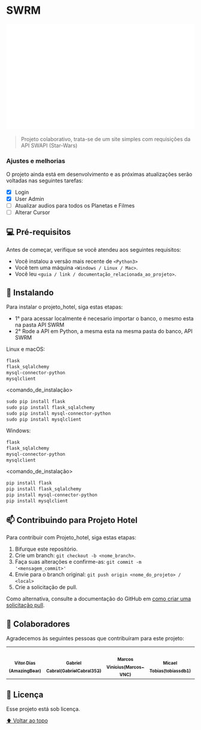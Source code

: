 # SWRM


<!---Esses são exemplos. Veja https://shields.io para outras pessoas ou para personalizar este conjunto de escudos. Você pode querer incluir dependências, status do projeto e informações de licença aqui--->


<img src="images/logo.png" alt="Home">

> Projeto colaborativo, trata-se de um site simples com requisições da API SWAPI (Star-Wars)

### Ajustes e melhorias

O projeto ainda está em desenvolvimento e as próximas atualizações serão voltadas nas seguintes tarefas:

- [x] Login
- [x] User Admin
- [ ] Atualizar audios para todos os Planetas e Filmes
- [ ] Alterar Cursor

## 💻 Pré-requisitos

Antes de começar, verifique se você atendeu aos seguintes requisitos:
<!---Estes são apenas requisitos de exemplo. Adicionar, duplicar ou remover conforme necessário--->
* Você instalou a versão mais recente de `<Python3>`
* Você tem uma máquina `<Windows / Linux / Mac>`.
* Você leu `<guia / link / documentação_relacionada_ao_projeto>`.

## 🚀 Instalando <Projeto hotel>

Para instalar o projeto_hotel, siga estas etapas:

* 1° para acessar localmente é necesario importar o banco, o mesmo esta na pasta API SWRM
* 2° Rode a API em Python, a mesma esta na mesma pasta do banco, API SWRM

Linux e macOS:
```
flask
flask_sqlalchemy
mysql-connector-python
mysqlclient
```
<comando_de_instalação>
```
sudo pip install flask
sudo pip install flask_sqlalchemy
sudo pip install mysql-connector-python
sudo pip install mysqlclient
```
Windows:
```
flask
flask_sqlalchemy
mysql-connector-python
mysqlclient
```
<comando_de_instalação>
```
pip install flask
pip install flask_sqlalchemy
pip install mysql-connector-python
pip install mysqlclient
```

## 📫 Contribuindo para Projeto Hotel
<!---Caso você queira colaborar com algo que possa ser benéfico/diferenete/novo siga as instruções abaixo--->
Para contribuir com Projeto_hotel, siga estas etapas:

1. Bifurque este repositório.
2. Crie um branch: `git checkout -b <nome_branch>`.
3. Faça suas alterações e confirme-as: `git commit -m '<mensagem_commit>'`
4. Envie para o branch original: `git push origin <nome_do_projeto> / <local>`
5. Crie a solicitação de pull.

Como alternativa, consulte a documentação do GitHub em [como criar uma solicitação pull](https://help.github.com/en/github/collaborating-with-issues-and-pull-requests/creating-a-pull-request).

## 🤝 Colaboradores

Agradecemos às seguintes pessoas que contribuíram para este projeto:

<table>
  <tr>
    <td align="center">
      <a href="https://github.com/AmazingBear">
        <img src="https://avatars.githubusercontent.com/u/70549168?v=4" width="100px;" alt=""/><br>
        <sub>
          <b>Vitor Dias (AmazingBear) </b>
        </sub>
      </a>
    </td>
    <td align="center">
      <a href="https://github.com/GabrielCabral352">
        <img src="https://avatars.githubusercontent.com/u/71848398?v=4" width="100px;" alt=""/><br>
        <sub>
          <b>Gabriel Cabral(GabrielCabral352)</b>
        </sub>
      </a>
    </td>
    <td align="center">
      <a href="https://github.com/Marcos-VNC">
        <img src="https://avatars.githubusercontent.com/u/75021765?v=4" width="100px;" alt=""/><br>
        <sub>
          <b>Marcos Vinicius(Marcos-VNC)</b>
        </sub>
      </a>
    </td>
    <td align="center">
      <a href="https://github.com/tobiassdb1">
        <img src="https://avatars.githubusercontent.com/u/86832505?v=4" width="100px;" alt=""/><br>
        <sub>
          <b>Micael Tobias(tobiassdb1)</b>
        </sub>
      </a>
    </td>
    <td align="center">
      <a href="https://github.com/ElielPimenta">
        <img src="https://avatars.githubusercontent.com/u/86831916?v=4" width="100px;" alt=""/><br>
        <sub>
          <b>Eliel pimenta(ElielPimenta)</b>
        </sub>
      </a>
    </td>
    <td align="center">
      <a href="https://github.com/LariSVS">
        <img src="https://avatars.githubusercontent.com/u/86832441?v=4" width="100px;" alt=""/><br>
        <sub>
          <b>Larissa(LariSVS)</b>
        </sub>
      </a>
    </td>
    <td align="center">
      <a href="https://github.com/luixfds">
        <img src="https://avatars.githubusercontent.com/u/73261937?v=4" width="100px;" alt=""/><br>
        <sub>
          <b>LUIS FDS(luixfds)</b>
        </sub>
      </a>
    </td>
    <td align="center">
      <a href="https://github.com/sxtnxd">
        <img src="https://avatars.githubusercontent.com/u/86832399?v=4" width="100px;" alt=""/><br>
        <sub>
          <b>Sxtnxd(sxtnxd)</b>
        </sub>
      </a>
    </td>
  </tr>
</table>

## 📝 Licença

Esse projeto está sob licença.

[⬆ Voltar ao topo](#nome-do-projeto)<br>
